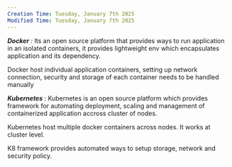 ```yaml
---
Creation Time: Tuesday, January 7th 2025
Modified Time: Tuesday, January 7th 2025
---
```


_**Docker**   :_  Its an open source platform that provides ways to run application in an isolated containers, it provides lightweight env which encapsulates application and its dependency.

Docker host individual application containers, setting up network connection, security  and storage of each container needs to be handled manually 


_**Kubernetes**_ : Kubernetes is an open source platform which provides  framework for automating deployment, scaling and management of containerized application accross cluster of nodes.


Kubernetes host multiple docker containers across nodes. It works at cluster level. 

K8 framework provides automated ways to setup storage, network and security policy.